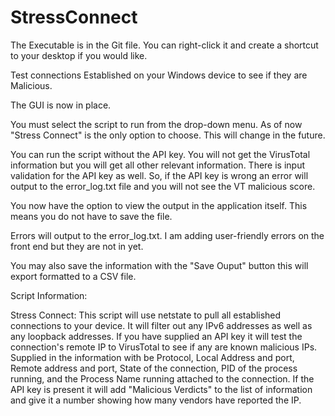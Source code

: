 # StressConnect

The Executable is in the Git file. You can right-click it and create a shortcut to your desktop if you would like.


Test connections Established on your Windows device to see if they are Malicious.

The GUI is now in place.

You must select the script to run from the drop-down menu. As of now "Stress Connect" is the only option to choose. This will change in the future. 

You can run the script without the API key. You will not get the VirusTotal information but you will get all other relevant information. There is input validation for the API key as well. So, if the API key is wrong an error will output to the error_log.txt file and you will not see the VT malicious score.

You now have the option to view the output in the application itself. This means you do not have to save the file.

Errors will output to the error_log.txt. I am adding user-friendly errors on the front end but they are not in yet.

You may also save the information with the "Save Ouput" button this will export formatted to a CSV file.





Script Information:


Stress Connect: 
This script will use netstate to pull all established connections to your device. It will filter out any IPv6 addresses as well as any loopback addresses. If you have supplied an API key it will test the connection's remote IP to VirusTotal to see if any are known malicious IPs.  Supplied in the information with be Protocol, Local Address and port, Remote address and port, State of the connection, PID of the process running, and the Process Name running attached to the connection. If the API key is present it will add "Malicious Verdicts" to the list of information and give it a number showing how many vendors have reported the IP. 